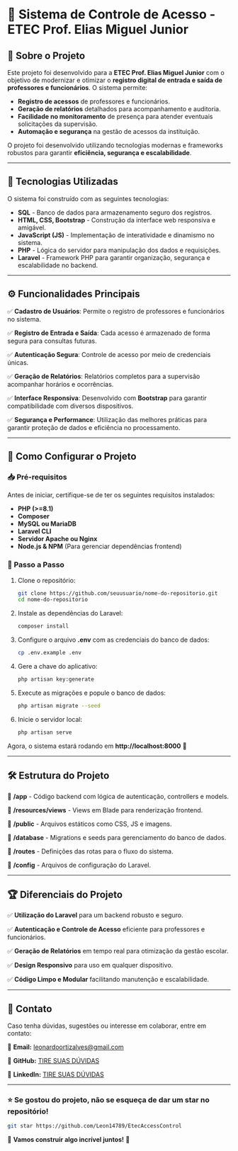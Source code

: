 # 📌 Sistema de Controle de Acesso - ETEC Prof. Elias Miguel Junior

## 📖 Sobre o Projeto

Este projeto foi desenvolvido para a **ETEC Prof. Elias Miguel Junior** com o objetivo de modernizar e otimizar o **registro digital de entrada e saída de professores e funcionários**. O sistema permite:

- **Registro de acessos** de professores e funcionários.
- **Geração de relatórios** detalhados para acompanhamento e auditoria.
- **Facilidade no monitoramento** de presença para atender eventuais solicitações da supervisão.
- **Automação e segurança** na gestão de acessos da instituição.

O projeto foi desenvolvido utilizando tecnologias modernas e frameworks robustos para garantir **eficiência, segurança e escalabilidade**.

---

## 🚀 Tecnologias Utilizadas

O sistema foi construído com as seguintes tecnologias:

- **SQL** - Banco de dados para armazenamento seguro dos registros.
- **HTML, CSS, Bootstrap** - Construção da interface web responsiva e amigável.
- **JavaScript (JS)** - Implementação de interatividade e dinamismo no sistema.
- **PHP** - Lógica do servidor para manipulação dos dados e requisições.
- **Laravel** - Framework PHP para garantir organização, segurança e escalabilidade no backend.

---

## ⚙️ Funcionalidades Principais

✅ **Cadastro de Usuários**: Permite o registro de professores e funcionários no sistema.

✅ **Registro de Entrada e Saída**: Cada acesso é armazenado de forma segura para consultas futuras.

✅ **Autenticação Segura**: Controle de acesso por meio de credenciais únicas.

✅ **Geração de Relatórios**: Relatórios completos para a supervisão acompanhar horários e ocorrências.

✅ **Interface Responsiva**: Desenvolvido com **Bootstrap** para garantir compatibilidade com diversos dispositivos.

✅ **Segurança e Performance**: Utilização das melhores práticas para garantir proteção de dados e eficiência no processamento.

---

## 📌 Como Configurar o Projeto

### 📥 Pré-requisitos
Antes de iniciar, certifique-se de ter os seguintes requisitos instalados:

- **PHP (>=8.1)**
- **Composer**
- **MySQL ou MariaDB**
- **Laravel CLI**
- **Servidor Apache ou Nginx**
- **Node.js & NPM** (Para gerenciar dependências frontend)

### 🔧 Passo a Passo
1. Clone o repositório:
   ```sh
   git clone https://github.com/seuusuario/nome-do-repositorio.git
   cd nome-do-repositorio
   ```
2. Instale as dependências do Laravel:
   ```sh
   composer install
   ```
3. Configure o arquivo **.env** com as credenciais do banco de dados:
   ```sh
   cp .env.example .env
   ```
4. Gere a chave do aplicativo:
   ```sh
   php artisan key:generate
   ```
5. Execute as migrações e popule o banco de dados:
   ```sh
   php artisan migrate --seed
   ```
6. Inicie o servidor local:
   ```sh
   php artisan serve
   ```

Agora, o sistema estará rodando em **http://localhost:8000** 🎉

---

## 🛠️ Estrutura do Projeto

📂 **/app** - Código backend com lógica de autenticação, controllers e models.

📂 **/resources/views** - Views em Blade para renderização frontend.

📂 **/public** - Arquivos estáticos como CSS, JS e imagens.

📂 **/database** - Migrations e seeds para gerenciamento do banco de dados.

📂 **/routes** - Definições das rotas para o fluxo do sistema.

📂 **/config** - Arquivos de configuração do Laravel.

---

## 🏆 Diferenciais do Projeto

✅ **Utilização do Laravel** para um backend robusto e seguro.

✅ **Autenticação e Controle de Acesso** eficiente para professores e funcionários.

✅ **Geração de Relatórios** em tempo real para otimização da gestão escolar.

✅ **Design Responsivo** para uso em qualquer dispositivo.

✅ **Código Limpo e Modular** facilitando manutenção e escalabilidade.

---

## 📢 Contato
Caso tenha dúvidas, sugestões ou interesse em colaborar, entre em contato:

📧 **Email:** leonardoortizalves@gmail.com

🔗 **GitHub:** [TIRE SUAS DÚVIDAS](https://github.com/leon14789)

📌 **LinkedIn:** [TIRE SUAS DÚVIDAS](https://www.linkedin.com/in/leonardo-alves-4691b2269/)

---

### ⭐ Se gostou do projeto, não se esqueça de dar um **star** no repositório!
```sh
git star https://github.com/Leon14789/EtecAccessControl
```
🚀 **Vamos construir algo incrível juntos!** 🚀

